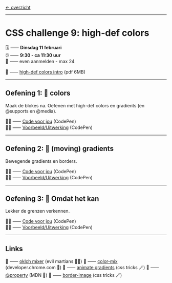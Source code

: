 [← overzicht](CHALLENGES.md)

---

# CSS challenge 9: high-def colors

🗓️ ⸺ **Dinsdag 11 februari**  
⏰ ⸺ **9:30 - ca 11:30 uur**  
🙋 ⸺ even aanmelden - max 24  

📗 ⸺
<a href="pres/FDND-2425-CSSchallenge10-colors.pdf" target="_blank" rel="noopener noreferrer">high-def colors intro</a> 
(pdf 6MB)   

---

## Oefening 1: 🎨 colors

Maak de blokes na. Oefenen met high-def colors en gradients (en @supports en @media).

🧑‍💻 ⸺
<a href="https://codepen.io/shooft/pen/LYvLrQK" target="_blank" rel="noopener noreferrer">Code voor jou</a>
(CodePen)  
🧑‍💻 ⸺
<a href="https://codepen.io/shooft/pen/BaEZoXb" target="_blank" rel="noopener noreferrer">Voorbeeld/Uitwerking</a>
(CodePen)

---

## Oefening 2: 🌈 (moving) gradients

Bewegende gradients en borders.

🧑‍💻 ⸺
<a href="https://codepen.io/shooft/pen/rNbwKdq" target="_blank" rel="noopener noreferrer">Code voor jou</a>
(CodePen)  
🧑‍💻 ⸺
<a href="https://codepen.io/shooft/pen/yLrXegJ" target="_blank" rel="noopener noreferrer">Voorbeeld/Uitwerking</a>
(CodePen)

---

## Oefening 3: 🤪 Omdat het kan

Lekker de grenzen verkennen.

🧑‍💻 ⸺
<a href="https://codepen.io/shooft/pen/Pogjaab" target="_blank" rel="noopener noreferrer">Code voor jou</a>
(CodePen)  
🧑‍💻 ⸺
<a href="https://codepen.io/shooft/live/VwNWeEg" target="_blank" rel="noopener noreferrer">Voorbeeld/Uitwerking</a>
(CodePen)

---

## Links

🎯 ⸺ [oklch mixer](https://oklch.com) (evil martians 🧑‍💻)
🎯 ⸺ [color-mix](https://developer.chrome.com/docs/css-ui/css-color-mix) (developer.chrome.com 🦖)
🎯 ⸺ [animate gradients](https://css-tricks.com/using-property-for-css-custom-properties/) (css tricks 🪄)
🎯 ⸺ [@property](https://developer.mozilla.org/en-US/docs/Web/CSS/@property) (MDN 🦊)
🎯 ⸺ [border-image](https://css-tricks.com/almanac/properties/b/border-image/) (css tricks 🪄)